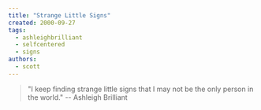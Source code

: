 ```yaml
---
title: "Strange Little Signs"
created: 2000-09-27
tags: 
  - ashleighbrilliant
  - selfcentered
  - signs
authors: 
  - scott
---
```


> "I keep finding strange little signs that I may not be the only person in the world." \-- Ashleigh Brilliant
